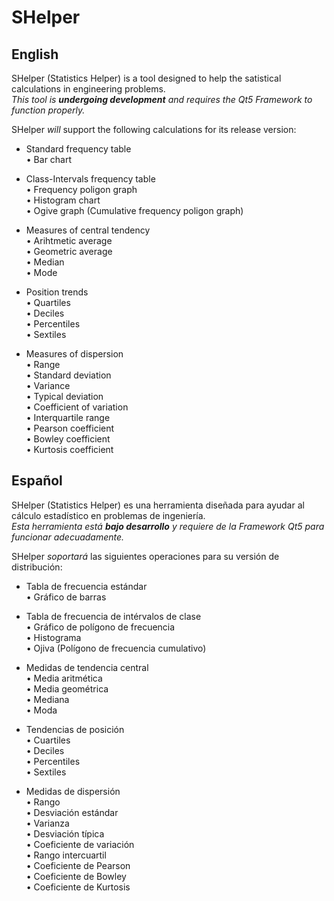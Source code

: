 # SHelper  

## English  
SHelper (Statistics Helper) is a tool designed to help the satistical calculations in engineering problems.  
*This tool is **undergoing development** and requires the Qt5 Framework to function properly.*    
  
SHelper *will* support the following calculations for its release version:  

- Standard frequency table  
  • Bar chart  
  
- Class-Intervals frequency table  
  • Frequency poligon graph  
  • Histogram chart  
  • Ogive graph (Cumulative frequency poligon graph)  
  
- Measures of central tendency  
  • Arihtmetic average  
  • Geometric average  
  • Median  
  • Mode  
  
- Position trends  
  • Quartiles  
  • Deciles  
  • Percentiles  
  • Sextiles  
    
 - Measures of dispersion  
  • Range  
  • Standard deviation  
  • Variance  
  • Typical deviation  
  • Coefficient of variation   
  • Interquartile range  
  • Pearson coefficient  
  • Bowley coefficient  
  • Kurtosis coefficient  
  
  
## Español
SHelper (Statistics Helper) es una herramienta diseñada para ayudar al cálculo estadístico en problemas de ingeniería.  
*Esta herramienta está **bajo desarrollo** y requiere de la Framework Qt5 para funcionar adecuadamente.*  
  
SHelper *soportará* las siguientes operaciones para su versión de distribución:  

- Tabla de frecuencia estándar  
  • Gráfico de barras  
  
- Tabla de frecuencia de intérvalos de clase  
  • Gráfico de polígono de frecuencia  
  • Histograma  
  • Ojiva (Polígono de frecuencia cumulativo)  
  
- Medidas de tendencia central  
  • Media aritmética  
  • Media geométrica  
  • Mediana  
  • Moda  
  
- Tendencias de posición  
  • Cuartiles  
  • Deciles  
  • Percentiles  
  • Sextiles  
    
 - Medidas de dispersión  
  • Rango  
  • Desviación estándar  
  • Varianza  
  • Desviación típica  
  • Coeficiente de variación  
  • Rango intercuartil  
  • Coeficiente de Pearson  
  • Coeficiente de Bowley  
  • Coeficiente de Kurtosis  
